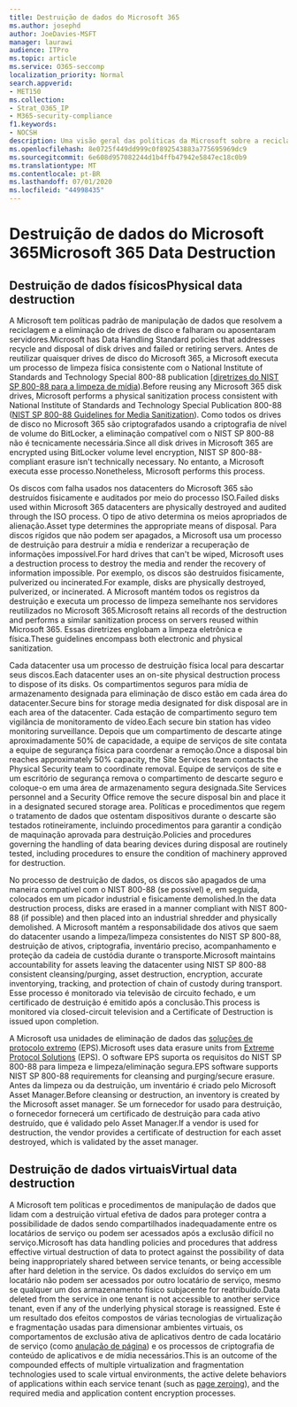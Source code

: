 ```yaml
---
title: Destruição de dados do Microsoft 365
ms.author: josephd
author: JoeDavies-MSFT
manager: laurawi
audience: ITPro
ms.topic: article
ms.service: O365-seccomp
localization_priority: Normal
search.appverid:
- MET150
ms.collection:
- Strat_O365_IP
- M365-security-compliance
f1.keywords:
- NOCSH
description: Uma visão geral das políticas da Microsoft sobre a reciclagem, a alienação ou a destruição de drives e servidores de disco do Microsoft 365 Data Center.
ms.openlocfilehash: 8e0725f449dd999c0f892543883a775695969dc9
ms.sourcegitcommit: 6e608d957082244d1b4ffb47942e5847ec18c0b9
ms.translationtype: MT
ms.contentlocale: pt-BR
ms.lasthandoff: 07/01/2020
ms.locfileid: "44998435"
---
```

# <a name="microsoft-365-data-destruction"></a><span data-ttu-id="62ed2-103">Destruição de dados do Microsoft 365</span><span class="sxs-lookup"><span data-stu-id="62ed2-103">Microsoft 365 Data Destruction</span></span>

## <a name="physical-data-destruction"></a><span data-ttu-id="62ed2-104">Destruição de dados físicos</span><span class="sxs-lookup"><span data-stu-id="62ed2-104">Physical data destruction</span></span>

<span data-ttu-id="62ed2-105">A Microsoft tem políticas padrão de manipulação de dados que resolvem a reciclagem e a eliminação de drives de disco e falharam ou aposentaram servidores.</span><span class="sxs-lookup"><span data-stu-id="62ed2-105">Microsoft has Data Handling Standard policies that addresses recycle and disposal of disk drives and failed or retiring servers.</span></span> <span data-ttu-id="62ed2-106">Antes de reutilizar quaisquer drives de disco do Microsoft 365, a Microsoft executa um processo de limpeza física consistente com o National Institute of Standards and Technology Special 800-88 publication [[diretrizes do NIST SP 800-88 para a limpeza de mídia](https://nvlpubs.nist.gov/nistpubs/SpecialPublications/NIST.SP.800-88r1.pdf)).</span><span class="sxs-lookup"><span data-stu-id="62ed2-106">Before reusing any Microsoft 365 disk drives, Microsoft performs a physical sanitization process consistent with National Institute of Standards and Technology Special Publication 800-88 ([NIST SP 800-88 Guidelines for Media Sanitization](https://nvlpubs.nist.gov/nistpubs/SpecialPublications/NIST.SP.800-88r1.pdf)).</span></span> <span data-ttu-id="62ed2-107">Como todos os drives de disco no Microsoft 365 são criptografados usando a criptografia de nível de volume do BitLocker, a eliminação compatível com o NIST SP 800-88 não é tecnicamente necessária.</span><span class="sxs-lookup"><span data-stu-id="62ed2-107">Since all disk drives in Microsoft 365 are encrypted using BitLocker volume level encryption, NIST SP 800-88-compliant erasure isn't technically necessary.</span></span> <span data-ttu-id="62ed2-108">No entanto, a Microsoft executa esse processo.</span><span class="sxs-lookup"><span data-stu-id="62ed2-108">Nonetheless, Microsoft performs this process.</span></span>

<span data-ttu-id="62ed2-109">Os discos com falha usados nos datacenters do Microsoft 365 são destruídos fisicamente e auditados por meio do processo ISO.</span><span class="sxs-lookup"><span data-stu-id="62ed2-109">Failed disks used within Microsoft 365 datacenters are physically destroyed and audited through the ISO process.</span></span> <span data-ttu-id="62ed2-110">O tipo de ativo determina os meios apropriados de alienação.</span><span class="sxs-lookup"><span data-stu-id="62ed2-110">Asset type determines the appropriate means of disposal.</span></span> <span data-ttu-id="62ed2-111">Para discos rígidos que não podem ser apagados, a Microsoft usa um processo de destruição para destruir a mídia e renderizar a recuperação de informações impossível.</span><span class="sxs-lookup"><span data-stu-id="62ed2-111">For hard drives that can't be wiped, Microsoft uses a destruction process to destroy the media and render the recovery of information impossible.</span></span> <span data-ttu-id="62ed2-112">Por exemplo, os discos são destruídos fisicamente, pulverized ou incinerated.</span><span class="sxs-lookup"><span data-stu-id="62ed2-112">For example, disks are physically destroyed, pulverized, or incinerated.</span></span> <span data-ttu-id="62ed2-113">A Microsoft mantém todos os registros da destruição e executa um processo de limpeza semelhante nos servidores reutilizados no Microsoft 365.</span><span class="sxs-lookup"><span data-stu-id="62ed2-113">Microsoft retains all records of the destruction and performs a similar sanitization process on servers reused within Microsoft 365.</span></span> <span data-ttu-id="62ed2-114">Essas diretrizes englobam a limpeza eletrônica e física.</span><span class="sxs-lookup"><span data-stu-id="62ed2-114">These guidelines encompass both electronic and physical sanitization.</span></span>

<span data-ttu-id="62ed2-115">Cada datacenter usa um processo de destruição física local para descartar seus discos.</span><span class="sxs-lookup"><span data-stu-id="62ed2-115">Each datacenter uses an on-site physical destruction process to dispose of its disks.</span></span> <span data-ttu-id="62ed2-116">Os compartimentos seguros para mídia de armazenamento designada para eliminação de disco estão em cada área do datacenter.</span><span class="sxs-lookup"><span data-stu-id="62ed2-116">Secure bins for storage media designated for disk disposal are in each area of the datacenter.</span></span> <span data-ttu-id="62ed2-117">Cada estação de compartimento seguro tem vigilância de monitoramento de vídeo.</span><span class="sxs-lookup"><span data-stu-id="62ed2-117">Each secure bin station has video monitoring surveillance.</span></span> <span data-ttu-id="62ed2-118">Depois que um compartimento de descarte atinge aproximadamente 50% de capacidade, a equipe de serviços de site contata a equipe de segurança física para coordenar a remoção.</span><span class="sxs-lookup"><span data-stu-id="62ed2-118">Once a disposal bin reaches approximately 50% capacity, the Site Services team contacts the Physical Security team to coordinate removal.</span></span> <span data-ttu-id="62ed2-119">Equipe de serviços de site e um escritório de segurança remova o compartimento de descarte seguro e coloque-o em uma área de armazenamento segura designada.</span><span class="sxs-lookup"><span data-stu-id="62ed2-119">Site Services personnel and a Security Office remove the secure disposal bin and place it in a designated secured storage area.</span></span> <span data-ttu-id="62ed2-120">Políticas e procedimentos que regem o tratamento de dados que ostentam dispositivos durante o descarte são testados rotineiramente, incluindo procedimentos para garantir a condição de maquinação aprovada para destruição.</span><span class="sxs-lookup"><span data-stu-id="62ed2-120">Policies and procedures governing the handling of data bearing devices during disposal are routinely tested, including procedures to ensure the condition of machinery approved for destruction.</span></span>

<span data-ttu-id="62ed2-121">No processo de destruição de dados, os discos são apagados de uma maneira compatível com o NIST 800-88 (se possível) e, em seguida, colocados em um picador industrial e fisicamente demolished.</span><span class="sxs-lookup"><span data-stu-id="62ed2-121">In the data destruction process, disks are erased in a manner compliant with NIST 800-88 (if possible) and then placed into an industrial shredder and physically demolished.</span></span> <span data-ttu-id="62ed2-122">A Microsoft mantém a responsabilidade dos ativos que saem do datacenter usando a limpeza/limpeza consistentes do NIST SP 800-88, destruição de ativos, criptografia, inventário preciso, acompanhamento e proteção da cadeia de custódia durante o transporte.</span><span class="sxs-lookup"><span data-stu-id="62ed2-122">Microsoft maintains accountability for assets leaving the datacenter using NIST SP 800-88 consistent cleansing/purging, asset destruction, encryption, accurate inventorying, tracking, and protection of chain of custody during transport.</span></span> <span data-ttu-id="62ed2-123">Esse processo é monitorado via televisão de circuito fechado, e um certificado de destruição é emitido após a conclusão.</span><span class="sxs-lookup"><span data-stu-id="62ed2-123">This process is monitored via closed-circuit television and a Certificate of Destruction is issued upon completion.</span></span>

<span data-ttu-id="62ed2-124">A Microsoft usa unidades de eliminação de dados das [soluções de protocolo extremo](https://www.enterprisedataerasure.com/) (EPS).</span><span class="sxs-lookup"><span data-stu-id="62ed2-124">Microsoft uses data erasure units from [Extreme Protocol Solutions](https://www.enterprisedataerasure.com/) (EPS).</span></span> <span data-ttu-id="62ed2-125">O software EPS suporta os requisitos do NIST SP 800-88 para limpeza e limpeza/eliminação segura.</span><span class="sxs-lookup"><span data-stu-id="62ed2-125">EPS software supports NIST SP 800-88 requirements for cleansing and purging/secure erasure.</span></span> <span data-ttu-id="62ed2-126">Antes da limpeza ou da destruição, um inventário é criado pelo Microsoft Asset Manager.</span><span class="sxs-lookup"><span data-stu-id="62ed2-126">Before cleansing or destruction, an inventory is created by the Microsoft asset manager.</span></span> <span data-ttu-id="62ed2-127">Se um fornecedor for usado para destruição, o fornecedor fornecerá um certificado de destruição para cada ativo destruído, que é validado pelo Asset Manager.</span><span class="sxs-lookup"><span data-stu-id="62ed2-127">If a vendor is used for destruction, the vendor provides a certificate of destruction for each asset destroyed, which is validated by the asset manager.</span></span>

## <a name="virtual-data-destruction"></a><span data-ttu-id="62ed2-128">Destruição de dados virtuais</span><span class="sxs-lookup"><span data-stu-id="62ed2-128">Virtual data destruction</span></span>

<span data-ttu-id="62ed2-129">A Microsoft tem políticas e procedimentos de manipulação de dados que lidam com a destruição virtual efetiva de dados para proteger contra a possibilidade de dados sendo compartilhados inadequadamente entre os locatários de serviço ou podem ser acessados após a exclusão difícil no serviço.</span><span class="sxs-lookup"><span data-stu-id="62ed2-129">Microsoft has data handling policies and procedures that address effective virtual destruction of data to protect against the possibility of data being inappropriately shared between service tenants, or being accessible after hard deletion in the service.</span></span> <span data-ttu-id="62ed2-130">Os dados excluídos do serviço em um locatário não podem ser acessados por outro locatário de serviço, mesmo se qualquer um dos armazenamento físico subjacente for reatribuído.</span><span class="sxs-lookup"><span data-stu-id="62ed2-130">Data deleted from the service in one tenant is not accessible to another service tenant, even if any of the underlying physical storage is reassigned.</span></span> <span data-ttu-id="62ed2-131">Este é um resultado dos efeitos compostos de várias tecnologias de virtualização e fragmentação usadas para dimensionar ambientes virtuais, os comportamentos de exclusão ativa de aplicativos dentro de cada locatário de serviço (como [anulação de página](https://docs.microsoft.com/office365/securitycompliance/office-365-exchange-online-data-deletion#page-zeroing)) e os processos de criptografia de conteúdo de aplicativos e de mídia necessários.</span><span class="sxs-lookup"><span data-stu-id="62ed2-131">This is an outcome of the compounded effects of multiple virtualization and fragmentation technologies used to scale virtual environments, the active delete behaviors of applications within each service tenant (such as [page zeroing](https://docs.microsoft.com/office365/securitycompliance/office-365-exchange-online-data-deletion#page-zeroing)), and the required media and application content encryption processes.</span></span>